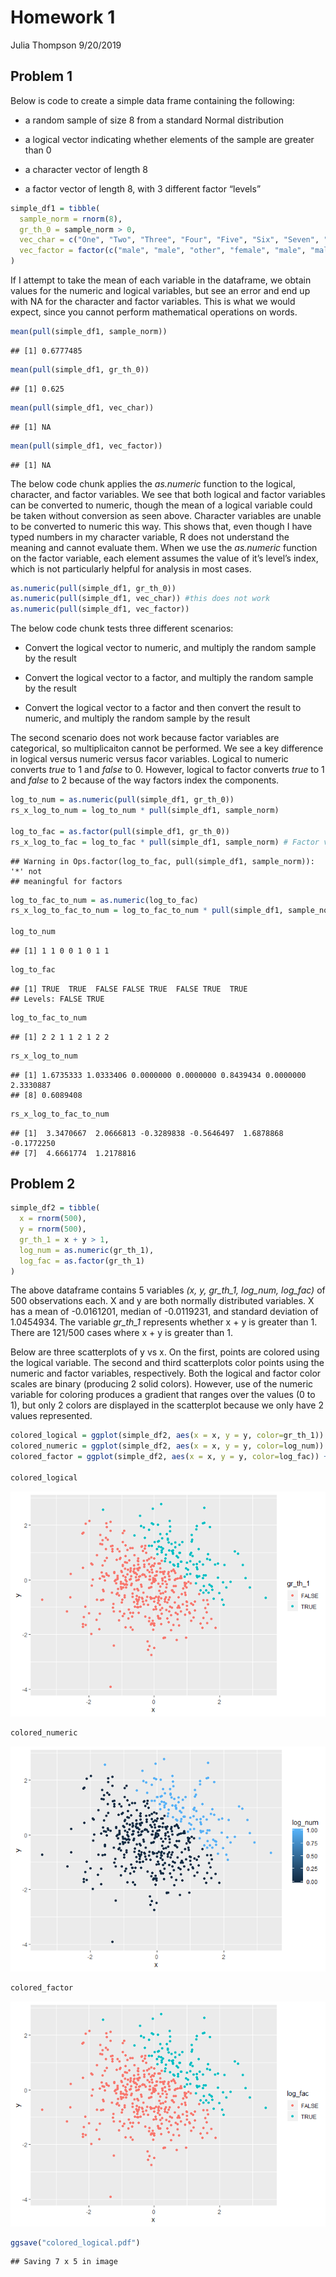 Homework 1
================
Julia Thompson
9/20/2019

## Problem 1

Below is code to create a simple data frame containing the following:

  - a random sample of size 8 from a standard Normal distribution

  - a logical vector indicating whether elements of the sample are
    greater than 0

  - a character vector of length 8

  - a factor vector of length 8, with 3 different factor “levels”

<!-- end list -->

``` r
simple_df1 = tibble(
  sample_norm = rnorm(8),
  gr_th_0 = sample_norm > 0,
  vec_char = c("One", "Two", "Three", "Four", "Five", "Six", "Seven", "Eight"),
  vec_factor = factor(c("male", "male", "other", "female", "male", "male", "female", "other")) 
)
```

If I attempt to take the mean of each variable in the dataframe, we
obtain values for the numeric and logical variables, but see an error
and end up with NA for the character and factor variables. This is what
we would expect, since you cannot perform mathematical operations on
words.

``` r
mean(pull(simple_df1, sample_norm))
```

    ## [1] 0.6777485

``` r
mean(pull(simple_df1, gr_th_0))
```

    ## [1] 0.625

``` r
mean(pull(simple_df1, vec_char))
```

    ## [1] NA

``` r
mean(pull(simple_df1, vec_factor))
```

    ## [1] NA

The below code chunk applies the *as.numeric* function to the logical,
character, and factor variables. We see that both logical and factor
variables can be converted to numeric, though the mean of a logical
variable could be taken without conversion as seen above. Character
variables are unable to be converted to numeric this way. This shows
that, even though I have typed numbers in my character variable, R does
not understand the meaning and cannot evaluate them. When we use the
*as.numeric* function on the factor variable, each element assumes the
value of it’s level’s index, which is not particularly helpful for
analysis in most cases.

``` r
as.numeric(pull(simple_df1, gr_th_0))
as.numeric(pull(simple_df1, vec_char)) #this does not work
as.numeric(pull(simple_df1, vec_factor))
```

The below code chunk tests three different scenarios:

  - Convert the logical vector to numeric, and multiply the random
    sample by the result

  - Convert the logical vector to a factor, and multiply the random
    sample by the result

  - Convert the logical vector to a factor and then convert the result
    to numeric, and multiply the random sample by the result

The second scenario does not work because factor variables are
categorical, so multiplicaiton cannot be performed. We see a key
difference in logical versus numeric versus facor variables. Logical to
numeric converts *true* to 1 and *false* to 0. However, logical to
factor converts *true* to 1 and *false* to 2 because of the way factors
index the components.

``` r
log_to_num = as.numeric(pull(simple_df1, gr_th_0))
rs_x_log_to_num = log_to_num * pull(simple_df1, sample_norm)

log_to_fac = as.factor(pull(simple_df1, gr_th_0))
rs_x_log_to_fac = log_to_fac * pull(simple_df1, sample_norm) # Factor variables are categorical, so this won't work
```

    ## Warning in Ops.factor(log_to_fac, pull(simple_df1, sample_norm)): '*' not
    ## meaningful for factors

``` r
log_to_fac_to_num = as.numeric(log_to_fac)
rs_x_log_to_fac_to_num = log_to_fac_to_num * pull(simple_df1, sample_norm)

log_to_num
```

    ## [1] 1 1 0 0 1 0 1 1

``` r
log_to_fac
```

    ## [1] TRUE  TRUE  FALSE FALSE TRUE  FALSE TRUE  TRUE 
    ## Levels: FALSE TRUE

``` r
log_to_fac_to_num
```

    ## [1] 2 2 1 1 2 1 2 2

``` r
rs_x_log_to_num
```

    ## [1] 1.6735333 1.0333406 0.0000000 0.0000000 0.8439434 0.0000000 2.3330887
    ## [8] 0.6089408

``` r
rs_x_log_to_fac_to_num
```

    ## [1]  3.3470667  2.0666813 -0.3289838 -0.5646497  1.6878868 -0.1772250
    ## [7]  4.6661774  1.2178816

## Problem 2

``` r
simple_df2 = tibble(
  x = rnorm(500),
  y = rnorm(500),
  gr_th_1 = x + y > 1,
  log_num = as.numeric(gr_th_1),
  log_fac = as.factor(gr_th_1)
)
```

The above dataframe contains 5 variables *(x, y, gr\_th\_1, log\_num,
log\_fac)* of 500 observations each. X and y are both normally
distributed variables. X has a mean of -0.0161201, median of -0.0119231,
and standard deviation of 1.0454934. The variable *gr\_th\_1* represents
whether x + y is greater than 1. There are 121/500 cases where x + y is
greater than 1.

Below are three scatterplots of y vs x. On the first, points are colored
using the logical variable. The second and third scatterplots color
points using the numeric and factor variables, respectively. Both the
logical and factor color scales are binary (producing 2 solid colors).
However, use of the numeric variable for coloring produces a gradient
that ranges over the values (0 to 1), but only 2 colors are displayed in
the scatterplot because we only have 2 values
represented.

``` r
colored_logical = ggplot(simple_df2, aes(x = x, y = y, color=gr_th_1)) + geom_point()
colored_numeric = ggplot(simple_df2, aes(x = x, y = y, color=log_num)) + geom_point()
colored_factor = ggplot(simple_df2, aes(x = x, y = y, color=log_fac)) + geom_point()

colored_logical
```

![](p8105_hw1_jt3175_files/figure-gfm/yx_scatter-1.png)<!-- -->

``` r
colored_numeric
```

![](p8105_hw1_jt3175_files/figure-gfm/yx_scatter-2.png)<!-- -->

``` r
colored_factor
```

![](p8105_hw1_jt3175_files/figure-gfm/yx_scatter-3.png)<!-- -->

``` r
ggsave("colored_logical.pdf")
```

    ## Saving 7 x 5 in image
